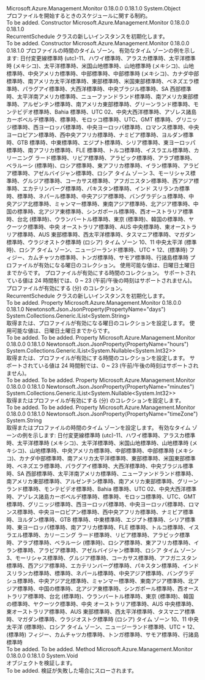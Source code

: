 <Type Name="RecurrentSchedule" FullName="Microsoft.Azure.Management.Monitor.Management.Models.RecurrentSchedule">
  <TypeSignature Language="C#" Value="public class RecurrentSchedule" />
  <TypeSignature Language="ILAsm" Value=".class public auto ansi beforefieldinit RecurrentSchedule extends System.Object" />
  <TypeSignature Language="DocId" Value="T:Microsoft.Azure.Management.Monitor.Management.Models.RecurrentSchedule" />
  <TypeSignature Language="VB.NET" Value="Public Class RecurrentSchedule" />
  <TypeSignature Language="F#" Value="type RecurrentSchedule = class" />
  <AssemblyInfo>
    <AssemblyName>Microsoft.Azure.Management.Monitor</AssemblyName>
    <AssemblyVersion>0.18.0.0</AssemblyVersion>
    <AssemblyVersion>0.18.1.0</AssemblyVersion>
  </AssemblyInfo>
  <Base>
    <BaseTypeName>System.Object</BaseTypeName>
  </Base>
  <Interfaces />
  <Docs>
    <summary>
            プロファイルを開始するときのスケジュールに関する制約。
            </summary>
    <remarks>To be added.</remarks>
  </Docs>
  <Members>
    <Member MemberName=".ctor">
      <MemberSignature Language="C#" Value="public RecurrentSchedule ();" />
      <MemberSignature Language="ILAsm" Value=".method public hidebysig specialname rtspecialname instance void .ctor() cil managed" />
      <MemberSignature Language="DocId" Value="M:Microsoft.Azure.Management.Monitor.Management.Models.RecurrentSchedule.#ctor" />
      <MemberSignature Language="VB.NET" Value="Public Sub New ()" />
      <MemberType>Constructor</MemberType>
      <AssemblyInfo>
        <AssemblyName>Microsoft.Azure.Management.Monitor</AssemblyName>
        <AssemblyVersion>0.18.0.0</AssemblyVersion>
        <AssemblyVersion>0.18.1.0</AssemblyVersion>
      </AssemblyInfo>
      <Parameters />
      <Docs>
        <summary>
            RecurrentSchedule クラスの新しいインスタンスを初期化します。
            </summary>
        <remarks>To be added.</remarks>
      </Docs>
    </Member>
    <Member MemberName=".ctor">
      <MemberSignature Language="C#" Value="public RecurrentSchedule (string timeZone, System.Collections.Generic.IList&lt;string&gt; days, System.Collections.Generic.IList&lt;Nullable&lt;int&gt;&gt; hours, System.Collections.Generic.IList&lt;Nullable&lt;int&gt;&gt; minutes);" />
      <MemberSignature Language="ILAsm" Value=".method public hidebysig specialname rtspecialname instance void .ctor(string timeZone, class System.Collections.Generic.IList`1&lt;string&gt; days, class System.Collections.Generic.IList`1&lt;valuetype System.Nullable`1&lt;int32&gt;&gt; hours, class System.Collections.Generic.IList`1&lt;valuetype System.Nullable`1&lt;int32&gt;&gt; minutes) cil managed" />
      <MemberSignature Language="DocId" Value="M:Microsoft.Azure.Management.Monitor.Management.Models.RecurrentSchedule.#ctor(System.String,System.Collections.Generic.IList{System.String},System.Collections.Generic.IList{System.Nullable{System.Int32}},System.Collections.Generic.IList{System.Nullable{System.Int32}})" />
      <MemberSignature Language="VB.NET" Value="Public Sub New (timeZone As String, days As IList(Of String), hours As IList(Of Nullable(Of Integer)), minutes As IList(Of Nullable(Of Integer)))" />
      <MemberSignature Language="F#" Value="new Microsoft.Azure.Management.Monitor.Management.Models.RecurrentSchedule : string * System.Collections.Generic.IList&lt;string&gt; * System.Collections.Generic.IList&lt;Nullable&lt;int&gt;&gt; * System.Collections.Generic.IList&lt;Nullable&lt;int&gt;&gt; -&gt; Microsoft.Azure.Management.Monitor.Management.Models.RecurrentSchedule" Usage="new Microsoft.Azure.Management.Monitor.Management.Models.RecurrentSchedule (timeZone, days, hours, minutes)" />
      <MemberType>Constructor</MemberType>
      <AssemblyInfo>
        <AssemblyName>Microsoft.Azure.Management.Monitor</AssemblyName>
        <AssemblyVersion>0.18.0.0</AssemblyVersion>
        <AssemblyVersion>0.18.1.0</AssemblyVersion>
      </AssemblyInfo>
      <Parameters>
        <Parameter Name="timeZone" Type="System.String" />
        <Parameter Name="days" Type="System.Collections.Generic.IList&lt;System.String&gt;" />
        <Parameter Name="hours" Type="System.Collections.Generic.IList&lt;System.Nullable&lt;System.Int32&gt;&gt;" />
        <Parameter Name="minutes" Type="System.Collections.Generic.IList&lt;System.Nullable&lt;System.Int32&gt;&gt;" />
      </Parameters>
      <Docs>
        <param name="timeZone">プロファイルの時間のタイム ゾーン。
            有効なタイム ゾーンの例を示します: 日付変更線標準時 (utc)-11、ハワイ標準時、アラスカ標準時、太平洋標準時 (メキシコ)、太平洋標準時、米国山地標準時、山地標準時 (メキシコ)、山地標準時、中央アメリカ標準時、中部標準時、中部標準時 (メキシコ)、カナダ中部標準時、南アメリカ太平洋標準時、東部標準時、米国東部標準時、ベネズエラ標準時、パラグアイ標準時、大西洋標準時、中央ブラジル標準時、SA 西部標準時、太平洋南アメリカ標準時、ニューファンドランド標準時、南アメリカ東部標準時、アルゼンチン標準時、南アメリカ東部標準時、グリーンランド標準時、モンテビデオ標準時、Bahia 標準時、UTC 02、中央大西洋標準時、アゾレス諸島カーボベルデ標準時、標準時、モロッコ標準時、UTC、GMT 標準時、グリニッジ標準時、西ヨーロッパ標準時、中央ヨーロッパ標準時、ロマンス標準時、中央ヨーロピアン標準時、西中央アフリカ標準時、ナミビア標準時、ヨルダン標準時、GTB 標準時、中東標準時、エジプト標準時、シリア標準時、東ヨーロッパ標準時、南アフリカ標準時、FLE 標準時、トルコ標準時、イスラエル標準時、カリーニング ラード標準時、リビア標準時、アラビック標準時、アラブ標準時、ベラルーシ (標準時)、ロシア標準時、東アフリカ標準時、イラン標準時、アラビア標準時、アゼルバイジャン標準時、ロシア タイム ゾーン 3、モーリシャス標準時、グルジア標準時、コーカサス標準時、アフガニスタン標準時、西アジア標準時、エカテリンバーグ標準時、パキスタン標準時、インド スリランカ標準時、標準時、ネパール標準時、中央アジア標準時、バングラデシュ標準時、中央アジア北標準時、ミャンマー標準時、東南アジア標準時、北アジア標準時、中国の標準時、北アジア東標準時、シンガポール標準時、西オーストラリア標準時、台北 (標準時)、ウランバートル標準時、東京 (標準時)、韓国の標準時、ヤクーツク標準時、中央 オーストラリア標準時、AUS 中央標準時、東オーストラリア標準時、AUS 東部標準時、西太平洋標準時、タスマニア標準時、マガダン標準時、ウラジオストク標準時 (ロシア) タイム ゾーン 10、11 中央太平洋 (標準時)、ロシア タイム ゾーン、ニュージーランド標準時、UTC + 12、(標準時) フィジー、カムチャツカ標準時、トンガ標準時、サモア標準時、行諸島標準時</param>
        <param name="days">プロファイルが有効になる曜日のコレクション。 使用可能な値は、日曜日土曜日までからです。</param>
        <param name="hours">プロファイルが有効にする時間のコレクション。 サポートされている値は 24 時間制では、0 ~ 23 (午前/午後の時刻はサポートされません)。</param>
        <param name="minutes">プロファイルが有効にする (分) のコレクション。</param>
        <summary>
            RecurrentSchedule クラスの新しいインスタンスを初期化します。
            </summary>
        <remarks>To be added.</remarks>
      </Docs>
    </Member>
    <Member MemberName="Days">
      <MemberSignature Language="C#" Value="public System.Collections.Generic.IList&lt;string&gt; Days { get; set; }" />
      <MemberSignature Language="ILAsm" Value=".property instance class System.Collections.Generic.IList`1&lt;string&gt; Days" />
      <MemberSignature Language="DocId" Value="P:Microsoft.Azure.Management.Monitor.Management.Models.RecurrentSchedule.Days" />
      <MemberSignature Language="VB.NET" Value="Public Property Days As IList(Of String)" />
      <MemberSignature Language="F#" Value="member this.Days : System.Collections.Generic.IList&lt;string&gt; with get, set" Usage="Microsoft.Azure.Management.Monitor.Management.Models.RecurrentSchedule.Days" />
      <MemberType>Property</MemberType>
      <AssemblyInfo>
        <AssemblyName>Microsoft.Azure.Management.Monitor</AssemblyName>
        <AssemblyVersion>0.18.0.0</AssemblyVersion>
        <AssemblyVersion>0.18.1.0</AssemblyVersion>
      </AssemblyInfo>
      <Attributes>
        <Attribute>
          <AttributeName>Newtonsoft.Json.JsonProperty(PropertyName="days")</AttributeName>
        </Attribute>
      </Attributes>
      <ReturnValue>
        <ReturnType>System.Collections.Generic.IList&lt;System.String&gt;</ReturnType>
      </ReturnValue>
      <Docs>
        <summary>
            取得または、プロファイルが有効になる曜日のコレクションを設定します。 使用可能な値は、日曜日土曜日までからです。
            </summary>
        <value>To be added.</value>
        <remarks>To be added.</remarks>
      </Docs>
    </Member>
    <Member MemberName="Hours">
      <MemberSignature Language="C#" Value="public System.Collections.Generic.IList&lt;Nullable&lt;int&gt;&gt; Hours { get; set; }" />
      <MemberSignature Language="ILAsm" Value=".property instance class System.Collections.Generic.IList`1&lt;valuetype System.Nullable`1&lt;int32&gt;&gt; Hours" />
      <MemberSignature Language="DocId" Value="P:Microsoft.Azure.Management.Monitor.Management.Models.RecurrentSchedule.Hours" />
      <MemberSignature Language="VB.NET" Value="Public Property Hours As IList(Of Nullable(Of Integer))" />
      <MemberSignature Language="F#" Value="member this.Hours : System.Collections.Generic.IList&lt;Nullable&lt;int&gt;&gt; with get, set" Usage="Microsoft.Azure.Management.Monitor.Management.Models.RecurrentSchedule.Hours" />
      <MemberType>Property</MemberType>
      <AssemblyInfo>
        <AssemblyName>Microsoft.Azure.Management.Monitor</AssemblyName>
        <AssemblyVersion>0.18.0.0</AssemblyVersion>
        <AssemblyVersion>0.18.1.0</AssemblyVersion>
      </AssemblyInfo>
      <Attributes>
        <Attribute>
          <AttributeName>Newtonsoft.Json.JsonProperty(PropertyName="hours")</AttributeName>
        </Attribute>
      </Attributes>
      <ReturnValue>
        <ReturnType>System.Collections.Generic.IList&lt;System.Nullable&lt;System.Int32&gt;&gt;</ReturnType>
      </ReturnValue>
      <Docs>
        <summary>
            取得または、プロファイルが有効にする時間のコレクションを設定します。 サポートされている値は 24 時間制では、0 ~ 23 (午前/午後の時刻はサポートされません)。
            </summary>
        <value>To be added.</value>
        <remarks>To be added.</remarks>
      </Docs>
    </Member>
    <Member MemberName="Minutes">
      <MemberSignature Language="C#" Value="public System.Collections.Generic.IList&lt;Nullable&lt;int&gt;&gt; Minutes { get; set; }" />
      <MemberSignature Language="ILAsm" Value=".property instance class System.Collections.Generic.IList`1&lt;valuetype System.Nullable`1&lt;int32&gt;&gt; Minutes" />
      <MemberSignature Language="DocId" Value="P:Microsoft.Azure.Management.Monitor.Management.Models.RecurrentSchedule.Minutes" />
      <MemberSignature Language="VB.NET" Value="Public Property Minutes As IList(Of Nullable(Of Integer))" />
      <MemberSignature Language="F#" Value="member this.Minutes : System.Collections.Generic.IList&lt;Nullable&lt;int&gt;&gt; with get, set" Usage="Microsoft.Azure.Management.Monitor.Management.Models.RecurrentSchedule.Minutes" />
      <MemberType>Property</MemberType>
      <AssemblyInfo>
        <AssemblyName>Microsoft.Azure.Management.Monitor</AssemblyName>
        <AssemblyVersion>0.18.0.0</AssemblyVersion>
        <AssemblyVersion>0.18.1.0</AssemblyVersion>
      </AssemblyInfo>
      <Attributes>
        <Attribute>
          <AttributeName>Newtonsoft.Json.JsonProperty(PropertyName="minutes")</AttributeName>
        </Attribute>
      </Attributes>
      <ReturnValue>
        <ReturnType>System.Collections.Generic.IList&lt;System.Nullable&lt;System.Int32&gt;&gt;</ReturnType>
      </ReturnValue>
      <Docs>
        <summary>
            取得またはプロファイルが有効にする (分) のコレクションを設定します。
            </summary>
        <value>To be added.</value>
        <remarks>To be added.</remarks>
      </Docs>
    </Member>
    <Member MemberName="TimeZone">
      <MemberSignature Language="C#" Value="public string TimeZone { get; set; }" />
      <MemberSignature Language="ILAsm" Value=".property instance string TimeZone" />
      <MemberSignature Language="DocId" Value="P:Microsoft.Azure.Management.Monitor.Management.Models.RecurrentSchedule.TimeZone" />
      <MemberSignature Language="VB.NET" Value="Public Property TimeZone As String" />
      <MemberSignature Language="F#" Value="member this.TimeZone : string with get, set" Usage="Microsoft.Azure.Management.Monitor.Management.Models.RecurrentSchedule.TimeZone" />
      <MemberType>Property</MemberType>
      <AssemblyInfo>
        <AssemblyName>Microsoft.Azure.Management.Monitor</AssemblyName>
        <AssemblyVersion>0.18.0.0</AssemblyVersion>
        <AssemblyVersion>0.18.1.0</AssemblyVersion>
      </AssemblyInfo>
      <Attributes>
        <Attribute>
          <AttributeName>Newtonsoft.Json.JsonProperty(PropertyName="timeZone")</AttributeName>
        </Attribute>
      </Attributes>
      <ReturnValue>
        <ReturnType>System.String</ReturnType>
      </ReturnValue>
      <Docs>
        <summary>
            取得またはプロファイルの時間のタイム ゾーンを設定します。 有効なタイム ゾーンの例を示します: 日付変更線標準時 (utc)-11、ハワイ標準時、アラスカ標準時、太平洋標準時 (メキシコ)、太平洋標準時、米国山地標準時、山地標準時 (メキシコ)、山地標準時、中央アメリカ標準時、中部標準時、中部標準時 (メキシコ)、カナダ中部標準時、南アメリカ太平洋標準時、東部標準時、米国東部標準時、ベネズエラ標準時、パラグアイ標準時、大西洋標準時、中央ブラジル標準時、SA 西部標準時、太平洋南アメリカ標準時、ニューファンドランド標準時、南アメリカ東部標準時、アルゼンチン標準時、南アメリカ東部標準時、グリーンランド標準時、モンテビデオ標準時、Bahia 標準時、UTC 02、中央大西洋標準時、アゾレス諸島カーボベルデ標準時、標準時、モロッコ標準時、UTC、GMT 標準時、グリニッジ標準時、西ヨーロッパ標準時、中央ヨーロッパ標準時、ロマンス標準時、中央ヨーロピアン標準時、西中央アフリカ標準時、ナミビア標準時、ヨルダン標準時、GTB 標準時、中東標準時、エジプト標準時、シリア標準時、東ヨーロッパ標準時、南アフリカ標準時、FLE 標準時、トルコ標準時、イスラエル標準時、カリーニング ラード標準時、リビア標準時、アラビック標準時、アラブ標準時、ベラルーシ (標準時)、ロシア標準時、東アフリカ標準時、イラン標準時、アラビア標準時、アゼルバイジャン標準時、ロシア タイム ゾーン 3、モーリシャス標準時、グルジア標準時、コーカサス標準時、アフガニスタン標準時、西アジア標準時、エカテリンバーグ標準時、パキスタン標準時、インド スリランカ標準時、標準時、ネパール標準時、中央アジア標準時、バングラデシュ標準時、中央アジア北標準時、ミャンマー標準時、東南アジア標準時、北アジア標準時、中国の標準時、北アジア東標準時、シンガポール標準時、西オーストラリア標準時、台北 (標準時)、ウランバートル標準時、東京 (標準時)、韓国の標準時、ヤクーツク標準時、中央 オーストラリア標準時、AUS 中央標準時、東オーストラリア標準時、AUS 東部標準時、西太平洋標準時、タスマニア標準時、マガダン標準時、ウラジオストク標準時 (ロシア) タイム ゾーン 10、11 中央太平洋 (標準時)、ロシア タイム ゾーン、ニュージーランド標準時、UTC + 12、(標準時) フィジー、カムチャツカ標準時、トンガ標準時、サモア標準時、行諸島標準時
            </summary>
        <value>To be added.</value>
        <remarks>To be added.</remarks>
      </Docs>
    </Member>
    <Member MemberName="Validate">
      <MemberSignature Language="C#" Value="public virtual void Validate ();" />
      <MemberSignature Language="ILAsm" Value=".method public hidebysig newslot virtual instance void Validate() cil managed" />
      <MemberSignature Language="DocId" Value="M:Microsoft.Azure.Management.Monitor.Management.Models.RecurrentSchedule.Validate" />
      <MemberSignature Language="VB.NET" Value="Public Overridable Sub Validate ()" />
      <MemberSignature Language="F#" Value="abstract member Validate : unit -&gt; unit&#xA;override this.Validate : unit -&gt; unit" Usage="recurrentSchedule.Validate " />
      <MemberType>Method</MemberType>
      <AssemblyInfo>
        <AssemblyName>Microsoft.Azure.Management.Monitor</AssemblyName>
        <AssemblyVersion>0.18.0.0</AssemblyVersion>
        <AssemblyVersion>0.18.1.0</AssemblyVersion>
      </AssemblyInfo>
      <ReturnValue>
        <ReturnType>System.Void</ReturnType>
      </ReturnValue>
      <Parameters />
      <Docs>
        <summary>
            オブジェクトを検証します。
            </summary>
        <remarks>To be added.</remarks>
        <exception cref="T:Microsoft.Rest.ValidationException">
            検証が失敗した場合にスローされます。
            </exception>
      </Docs>
    </Member>
  </Members>
</Type>